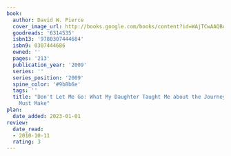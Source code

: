 ```yaml
---
book:
  author: David W. Pierce
  cover_image_url: http://books.google.com/books/content?id=WAjTCwAAQBAJ&printsec=frontcover&img=1&zoom=1&edge=curl&source=gbs_api
  goodreads: '6314535'
  isbn13: '9780307444684'
  isbn9: 0307444686
  owned: ''
  pages: '213'
  publication_year: '2009'
  series: ''
  series_position: '2009'
  spine_color: '#9b8b6e'
  tags: ''
  title: "Don't Let Me Go: What My Daughter Taught Me about the Journey Every Parent
    Must Make"
plan:
  date_added: 2023-01-01
review:
  date_read:
  - 2010-10-11
  rating: 3
---
```

